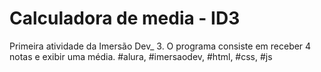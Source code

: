 # Calculadora de media - ID3
Primeira atividade da Imersão Dev_ 3. 
O programa consiste em receber 4 notas e exibir uma média.
#alura, #imersaodev, #html, #css, #js